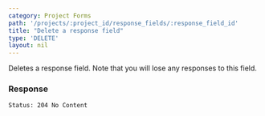 ```yaml
---
category: Project Forms
path: '/projects/:project_id/response_fields/:response_field_id'
title: "Delete a response field"
type: 'DELETE'
layout: nil
---
```


Deletes a response field. Note that you will lose any responses to this field.

### Response

```Status: 204 No Content```
